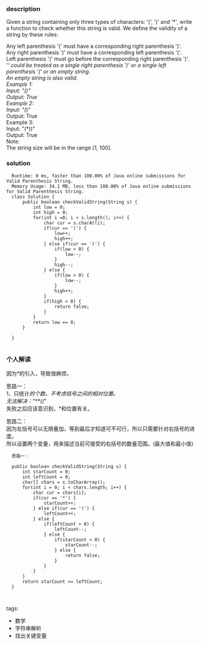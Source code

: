 ### description      
  Given a string containing only three types of characters: '(', ')' and '*', write a function to check whether this string is valid. We define the validity of a string by these rules:    
      
  Any left parenthesis '(' must have a corresponding right parenthesis ')'.    
  Any right parenthesis ')' must have a corresponding left parenthesis '('.    
  Left parenthesis '(' must go before the corresponding right parenthesis ')'.    
  '*' could be treated as a single right parenthesis ')' or a single left parenthesis '(' or an empty string.    
  An empty string is also valid.    
  Example 1:    
  Input: "()"    
  Output: True    
  Example 2:    
  Input: "(*)"    
  Output: True    
  Example 3:    
  Input: "(*))"    
  Output: True    
  Note:    
  The string size will be in the range [1, 100].    
### solution      
```      
  Runtime: 0 ms, faster than 100.00% of Java online submissions for Valid Parenthesis String.    
  Memory Usage: 34.1 MB, less than 100.00% of Java online submissions for Valid Parenthesis String.    
  class Solution {    
      public boolean checkValidString(String s) {    
          int low = 0;    
          int high = 0;    
          for(int i =0; i < s.length(); i++) {    
              char cur = s.charAt(i);    
              if(cur == '(') {    
                  low++;    
                  high++;    
              } else if(cur == ')') {    
                  if(low > 0) {    
                      low--;    
                  }    
                  high--;    
              } else {    
                  if(low > 0) {    
                      low--;    
                  }    
                  high++;    
              }    
              if(high < 0) {    
                  return false;    
              }    
          }    
          return low == 0;    
      }    
      
  }    
      
```      
      
### 个人解读      
  因为*的引入，导致很麻烦。    
      
  思路一：    
  1、只统计*的个数。不考虑括号之间的相对位置。    
    无法解决："**((*"    
    失败之后应该意识到，*和位置有关。  
      
        
  思路二：    
  因为左括号可以无限叠加，等到最后才知道可不可行，所以只需要针对右括号的进度。    
  所以设置两个变量，用来描述当前可接受的右括号的数量范围。(最大值和最小值)    
          
      
  ```    
    思路一：    
        
    public boolean checkValidString(String s) {    
        int starCount = 0;    
        int leftCount = 0;    
        char[] chars = s.toCharArray();    
        for(int i = 0; i < chars.length; i++) {    
            char cur = chars[i];    
            if(cur == '*') {    
                starCount++;    
            } else if(cur == '(') {    
                leftCount++;    
            } else {    
                if(leftCount > 0) {    
                    leftCount--;    
                } else {    
                    if(starCount > 0) {    
                        starCount--;    
                    } else {    
                        return false;    
                    }    
                }    
            }    
        }    
        return starCount >= leftCount;    
    }    
    
    
  ```    
tags:      
  -  数学    
  -  字符串解析    
  -  找出关键变量    
